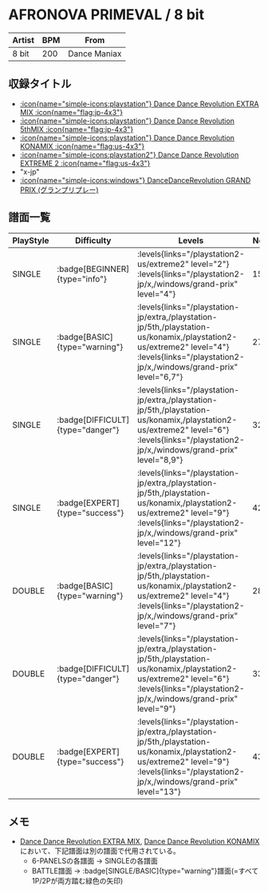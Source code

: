 # AFRONOVA PRIMEVAL / 8 bit

|Artist|BPM|From|
|------|---|----|
|8 bit|200|Dance Maniax|

## 収録タイトル

- [:icon{name="simple-icons:playstation"} Dance Dance Revolution EXTRA MIX :icon{name="flag:jp-4x3"}](/playstation-jp/extra)
- [:icon{name="simple-icons:playstation"} Dance Dance Revolution 5thMIX :icon{name="flag:jp-4x3"}](/playstation-jp/5th)
- [:icon{name="simple-icons:playstation"} Dance Dance Revolution KONAMIX :icon{name="flag:us-4x3"}](/playstation-us/konamix)
- [:icon{name="simple-icons:playstation2"} Dance Dance Revolution EXTREME 2 :icon{name="flag:us-4x3"}](/playstation2-us/extreme2)
- "x-jp"
- [:icon{name="simple-icons:windows"} DanceDanceRevolution GRAND PRIX (グランプリプレー)](/windows/grand-prix)

## 譜面一覧

|PlayStyle|Difficulty|Levels|Notes|Movie|
|---------|----------|------|-----|-----|
|SINGLE| :badge[BEGINNER]{type="info"}| :levels{links="/playstation2-us/extreme2" level="2"} :levels{links="/playstation2-jp/x,/windows/grand-prix" level="4"}|158/0||
|SINGLE| :badge[BASIC]{type="warning"}| :levels{links="/playstation-jp/extra,/playstation-jp/5th,/playstation-us/konamix,/playstation2-us/extreme2" level="4"} :levels{links="/playstation2-jp/x,/windows/grand-prix" level="6,7"}|272/0||
|SINGLE| :badge[DIFFICULT]{type="danger"}| :levels{links="/playstation-jp/extra,/playstation-jp/5th,/playstation-us/konamix,/playstation2-us/extreme2" level="6"} :levels{links="/playstation2-jp/x,/windows/grand-prix" level="8,9"}|322/0||
|SINGLE| :badge[EXPERT]{type="success"}| :levels{links="/playstation-jp/extra,/playstation-jp/5th,/playstation-us/konamix,/playstation2-us/extreme2" level="9"} :levels{links="/playstation2-jp/x,/windows/grand-prix" level="12"}|423/0||
|DOUBLE| :badge[BASIC]{type="warning"}| :levels{links="/playstation-jp/extra,/playstation-jp/5th,/playstation-us/konamix,/playstation2-us/extreme2" level="4"} :levels{links="/playstation2-jp/x,/windows/grand-prix" level="7"}|287/0||
|DOUBLE| :badge[DIFFICULT]{type="danger"}| :levels{links="/playstation-jp/extra,/playstation-jp/5th,/playstation-us/konamix,/playstation2-us/extreme2" level="6"} :levels{links="/playstation2-jp/x,/windows/grand-prix" level="9"}|332/0||
|DOUBLE| :badge[EXPERT]{type="success"}| :levels{links="/playstation-jp/extra,/playstation-jp/5th,/playstation-us/konamix,/playstation2-us/extreme2" level="9"} :levels{links="/playstation2-jp/x,/windows/grand-prix" level="13"}|437/0||

## メモ

- [Dance Dance Revolution EXTRA MIX](/playstation-jp/extra), [Dance Dance Revolution KONAMIX](/playstation-us/konamix)において、下記譜面は別の譜面で代用されている。
  - 6-PANELSの各譜面 → SINGLEの各譜面
  - BATTLE譜面 → :badge[SINGLE/BASIC]{type="warning"}譜面(=すべて1P/2Pが両方踏む緑色の矢印)
